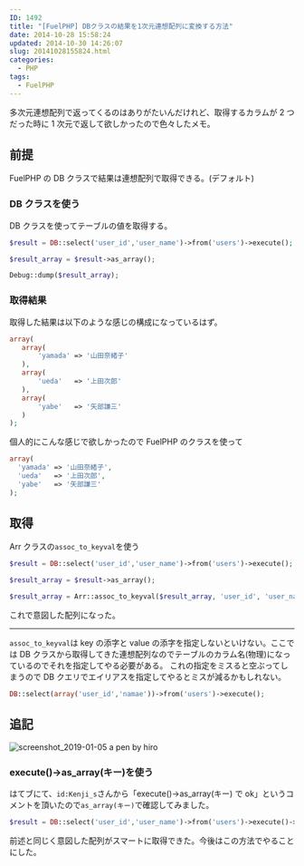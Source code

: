 ```yaml
---
ID: 1492
title: "[FuelPHP] DBクラスの結果を1次元連想配列に変換する方法"
date: 2014-10-28 15:58:24
updated: 2014-10-30 14:26:07
slug: 20141028155824.html
categories:
  - PHP
tags:
  - FuelPHP
---
```


多次元連想配列で返ってくるのはありがたいんだけれど、取得するカラムが 2 つだった時に 1 次元で返して欲しかったので色々したメモ。

<!--more-->

## 前提

FuelPHP の DB クラスで結果は連想配列で取得できる。(デフォルト)

### DB クラスを使う

DB クラスを使ってテーブルの値を取得する。

```php
$result = DB::select('user_id','user_name')->from('users')->execute();

$result_array = $result->as_array();

Debug::dump($result_array);
```

### 取得結果

取得した結果は以下のような感じの構成になっているはず。

```php
array(
   array(
       'yamada' => '山田奈緒子'
   ),
   array(
       'ueda'   => '上田次郎'
   ),
   array(
       'yabe'   => '矢部謙三'
   )
);
```

個人的にこんな感じで欲しかったので FuelPHP のクラスを使って

```php
array(
  'yamada' => '山田奈緒子',
  'ueda'   => '上田次郎',
  'yabe'   => '矢部謙三'
);
```

## 取得

Arr クラスの`assoc_to_keyval`を使う

```php
$result = DB::select('user_id','user_name')->from('users')->execute();

$result_array = $result->as_array();

$result_array = Arr::assoc_to_keyval($result_array, 'user_id', 'user_name');
```

これで意図した配列になった。

---

`assoc_to_keyval`は key の添字と value の添字を指定しないといけない。ここでは DB クラスから取得してきた連想配列なのでテーブルのカラム名(物理)になっているのでそれを指定してやる必要がある。
これの指定をミスると空ぶってしまうので DB クエリでエイリアスを指定してやるとミスが減るかもしれない。

```php
DB::select(array('user_id','namae'))->from('users')->execute();
```

## 追記

![screenshot_2019-01-05 a pen by hiro](https://user-images.githubusercontent.com/3617124/50723419-bc763580-1120-11e9-824f-0534ae63eccb.png)

### execute()->as_array(キー)を使う

はてブにて、`id:Kenji_s`さんから「execute()->as_array(キー) で ok」というコメントを頂いたので`as_array(キー)`で確認してみました。

```php
$result = DB::select('user_id','user_name')->from('users')->execute()->as_array('user_id','user_name');
```

前述と同じく意図した配列がスマートに取得できた。今後はこの方法でやることにした。
